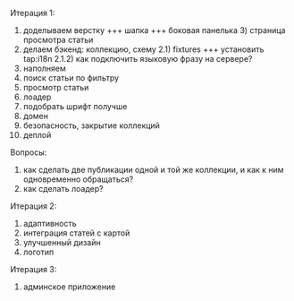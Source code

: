 Итерация 1:

1) доделываем верстку
	+++ шапка
	+++ боковая панелька
	3) страница просмотра статьи
2) делаем бэкенд: коллекцию, схему
	2.1) fixtures
		+++ установить tap:i18n
		2.1.2) как подключить языковую фразу на сервере?
3) наполняем
4) поиск статьи по фильтру
5) просмотр статьи
5) лоадер
5) подобрать шрифт получше
6) домен
6) безопасность, закрытие коллекций
7) деплой

Вопросы:
1) как сделать две публикации одной и той же коллекции, и как к ним одновременно обращаться?
2) как сделать лоадер?

Итерация 2:

1) адаптивность
2) интеграция статей с картой
3) улучшенный дизайн
4) логотип

Итерация 3:

1) админское приложение